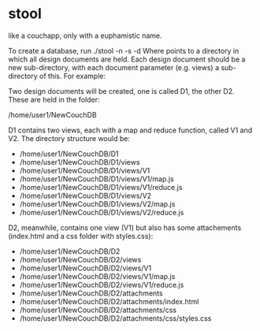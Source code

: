 stool
=====

like a couchapp, only with a euphamistic name.

To create a database, run ./stool -n <db-name> -s <db-host-server> -d <ddocs>
Where <ddocs> points to a directory in which all design documents are held.  Each design document should be a new sub-directory, with each document parameter (e.g. views) a sub-directory of this.  For example:

Two design documents will be created, one is called D1, the other D2.  These are held in the folder:

/home/user1/NewCouchDB

D1 contains two views, each with a map and reduce function, called V1 and V2.  The directory structure would be:

* /home/user1/NewCouchDB/D1
* /home/user1/NewCouchDB/D1/views
* /home/user1/NewCouchDB/D1/views/V1
* /home/user1/NewCouchDB/D1/views/V1/map.js
* /home/user1/NewCouchDB/D1/views/V1/reduce.js
* /home/user1/NewCouchDB/D1/views/V2
* /home/user1/NewCouchDB/D1/views/V2/map.js
* /home/user1/NewCouchDB/D1/views/V2/reduce.js

D2, meanwhile, contains one view (V1) but also has some attachements (index.html and a css folder with styles.css):

* /home/user1/NewCouchDB/D2
* /home/user1/NewCouchDB/D2/views
* /home/user1/NewCouchDB/D2/views/V1
* /home/user1/NewCouchDB/D2/views/V1/map.js
* /home/user1/NewCouchDB/D2/views/V1/reduce.js
* /home/user1/NewCouchDB/D2/attachments
* /home/user1/NewCouchDB/D2/attachments/index.html
* /home/user1/NewCouchDB/D2/attachments/css
* /home/user1/NewCouchDB/D2/attachments/css/styles.css
